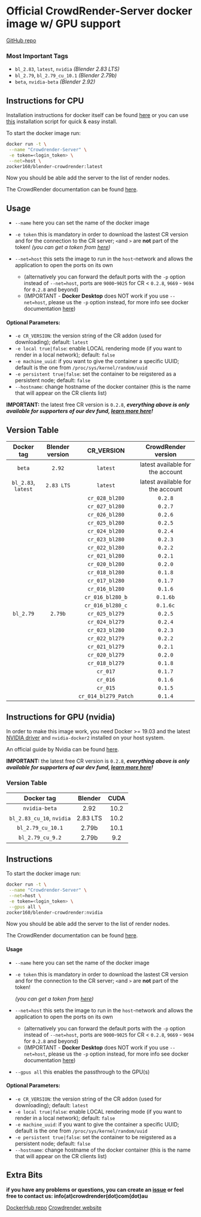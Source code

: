 # Official CrowdRender-Server docker image w/ GPU support

[GitHub repo](https://github.com/crowdrender/cr-docker) 

### Most Important Tags

- `bl_2.83`, `latest`, `nvidia` *(Blender 2.83 LTS)*
- `bl_2.79`, `bl_2.79_cu_10.1` *(Blender 2.79b)*
- `beta`, `nvidia-beta` *(Blender 2.92)*

## Instructions for CPU

Installation instructions for docker itself can be found [here](https://docs.docker.com/engine/install/debian/) or you can use [this](https://get.docker.com/) installation script for quick & easy install.

To start the docker image run:

```bash
docker run -t \
 --name "Crowdrender-Server" \
 -e token=<login_token> \
 --net=host \
zocker160/blender-crowdrender:latest
```

Now you should be able add the server to the list of render nodes.

The CrowdRender documentation can be found [here](https://www.crowd-render.com/learn).

## Usage

- `--name` here you can set the name of the docker image

- `-e token` this is mandatory in order to download the lastest CR version and for the connection to the CR server; `<`and `>` are **not** part of the token!
  _(you can get a token from [here](https://discovery.crowd-render.com/profile))_

- `--net=host` this sets the image to run in the `host`-network and allows the application to open the ports on its own 
  
  - (alternatively you can forward the default ports with the `-p` option instead of `--net=host`, ports are `9000`-`9025` for CR < `0.2.8`, `9669` - `9694` for `0.2.8` and beyond)
  - (IMPORTANT - **Docker Desktop** does NOT work if you use `--net=host`, please us the `-p` option instead, for more info see docker documentation [here](https://docs.docker.com/engine/reference/commandline/run/#publish-or-expose-port--p---expose))

#### Optional Parameters:

- `-e CR_VERSION`: the version string of the CR addon (used for downloading); default: `latest`
- `-e local true|false`: enable LOCAL rendering mode (if you want to render in a local network); default: `false`
- `-e machine_uuid`: if you want to give the container a specific UUID; default is the one from `/proc/sys/kernel/random/uuid`
- `-e persistent true|false`: set the container to be reigstered as a persistent node; default: `false`
- `--hostname`: change hostname of the docker container (this is the name that will appear on the CR clients list)

**IMPORTANT:** the latest free CR version is `0.2.8`, ***everything above is only available for supporters of our dev fund, [learn more here](https://www.crowd-render.com/crowdfunding)!***

## Version Table

| Docker tag          | Blender version | CR_VERSION           | CrowdRender version              |
|:-------------------:|:---------------:|:--------------------:|:--------------------------------:|
| `beta`              | `2.92`          | `latest`             | latest available for the account |
| `bl_2.83`, `latest` | `2.83 LTS`      | `latest`             | latest available for the account |
|                     |                 | `cr_028_bl280`       | `0.2.8`                          |
|                     |                 | `cr_027_bl280`       | `0.2.7`                          |
|                     |                 | `cr_026_bl280`       | `0.2.6`                          |
|                     |                 | `cr_025_bl280`       | `0.2.5`                          |
|                     |                 | `cr_024_bl280`       | `0.2.4`                          |
|                     |                 | `cr_023_bl280`       | `0.2.3`                          |
|                     |                 | `cr_022_bl280`       | `0.2.2`                          |
|                     |                 | `cr_021_bl280`       | `0.2.1`                          |
|                     |                 | `cr_020_bl280`       | `0.2.0`                          |
|                     |                 | `cr_018_bl280`       | `0.1.8`                          |
|                     |                 | `cr_017_bl280`       | `0.1.7`                          |
|                     |                 | `cr_016_bl280`       | `0.1.6`                          |
|                     |                 | `cr_016_bl280_b`     | `0.1.6b`                         |
|                     |                 | `cr_016_bl280_c`     | `0.1.6c`                         |
| `bl_2.79`           | `2.79b`         | `cr_025_bl279`       | `0.2.5`                          |
|                     |                 | `cr_024_bl279`       | `0.2.4`                          |
|                     |                 | `cr_023_bl280`       | `0.2.3`                          |
|                     |                 | `cr_022_bl279`       | `0.2.2`                          |
|                     |                 | `cr_021_bl279`       | `0.2.1`                          |
|                     |                 | `cr_020_bl279`       | `0.2.0`                          |
|                     |                 | `cr_018_bl279`       | `0.1.8`                          |
|                     |                 | `cr_017`             | `0.1.7`                          |
|                     |                 | `cr_016`             | `0.1.6`                          |
|                     |                 | `cr_015`             | `0.1.5`                          |
|                     |                 | `cr_014_bl279_Patch` | `0.1.4`                          |

## Instructions for GPU (nvidia)

In order to make this image work, you need Docker >= 19.03 and the latest [NVIDIA driver](https://github.com/NVIDIA/nvidia-docker/wiki/Frequently-Asked-Questions#how-do-i-install-the-nvidia-driver) and `nvidia-docker2` installed on your host system.

An official guide by Nvidia can be found [here](https://docs.nvidia.com/datacenter/cloud-native/container-toolkit/install-guide.html#installing-on-ubuntu-and-debian).

**IMPORTANT:** the latest free CR version is `0.2.8`, ***everything above is only available for supporters of our dev fund, [learn more here](https://www.crowd-render.com/crowdfunding)!***

### Version Table

| Docker tag                | Blender  | CUDA |
|:-------------------------:|:--------:|:----:|
| `nvidia-beta`             | 2.92     | 10.2 |
| `bl_2.83_cu_10`, `nvidia` | 2.83 LTS | 10.2 |
| `bl_2.79_cu_10.1`         | 2.79b    | 10.1 |
| `bl_2.79_cu_9.2`          | 2.79b    | 9.2  |

## Instructions

To start the docker image run:

```bash
docker run -t \
 --name "Crowdrender-Server" \
 --net=host \
 -e token=<login_token> \
 --gpus all \
zocker160/blender-crowdrender:nvidia
```

Now you should be able add the server to the list of render nodes.

The CrowdRender documentation can be found [here](https://www.crowd-render.com/documentation-v016).

#### Usage

- `--name` here you can set the name of the docker image

- `-e token` this is mandatory in order to download the lastest CR version and for the connection to the CR server; `<`and `>` are **not** part of the token! 
  
  *(you can get a token from [here](https://discovery.crowd-render.com/profile))*

- `--net=host` this sets the image to run in the `host`-network and allows the application to open the ports on its own
  
  - (alternatively you can forward the default ports with the `-p` option instead of `--net=host`, ports are `9000`-`9025` for CR < `0.2.8`, `9669` - `9694` for `0.2.8` and beyond)
  - (IMPORTANT - **Docker Desktop** does NOT work if you use `--net=host`, please us the `-p` option instead, for more info see docker documentation [here](https://docs.docker.com/engine/reference/commandline/run/#publish-or-expose-port--p---expose))

- `--gpus all` this enables the passthrough to the GPU(s)

#### Optional Parameters:

- `-e CR_VERSION`: the version string of the CR addon (used for downloading); default: `latest`
- `-e local true|false`: enable LOCAL rendering mode (if you want to render in a local network); default: `false`
- `-e machine_uuid`: if you want to give the container a specific UUID; default is the one from `/proc/sys/kernel/random/uuid`
- `-e persistent true|false`: set the container to be reigstered as a persistent node; default: `false`
- `--hostname`: change hostname of the docker container (this is the name that will appear on the CR clients list)

## Extra Bits

**if you have any problems or questions, you can create an [issue](https://github.com/crowdrender/cr-docker/issues) or feel free to contact us: info(at)crowdrender(dot)com(dot)au**

[DockerHub repo](https://hub.docker.com/r/zocker160/blender-crowdrender) 
[Crowdrender website](https://www.crowd-render.com/) 
